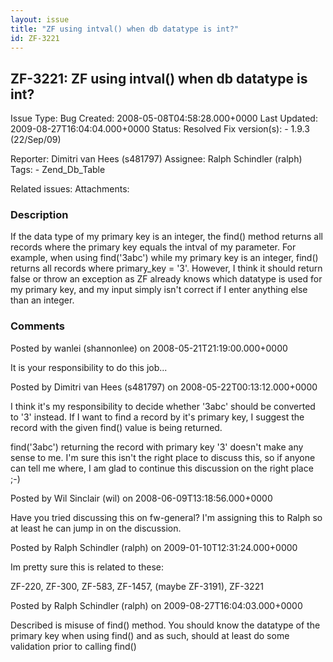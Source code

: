 ```yaml
---
layout: issue
title: "ZF using intval() when db datatype is int?"
id: ZF-3221
---
```


ZF-3221: ZF using intval() when db datatype is int?
---------------------------------------------------

 Issue Type: Bug Created: 2008-05-08T04:58:28.000+0000 Last Updated: 2009-08-27T16:04:04.000+0000 Status: Resolved Fix version(s): - 1.9.3 (22/Sep/09)
 
 Reporter:  Dimitri van Hees (s481797)  Assignee:  Ralph Schindler (ralph)  Tags: - Zend\_Db\_Table
 
 Related issues: 
 Attachments: 
### Description

If the data type of my primary key is an integer, the find() method returns all records where the primary key equals the intval of my parameter. For example, when using find('3abc') while my primary key is an integer, find() returns all records where primary\_key = '3'. However, I think it should return false or throw an exception as ZF already knows which datatype is used for my primary key, and my input simply isn't correct if I enter anything else than an integer.

 

 

### Comments

Posted by wanlei (shannonlee) on 2008-05-21T21:19:00.000+0000

It is your responsibility to do this job...

 

 

Posted by Dimitri van Hees (s481797) on 2008-05-22T00:13:12.000+0000

I think it's my responsibility to decide whether '3abc' should be converted to '3' instead. If I want to find a record by it's primary key, I suggest the record with the given find() value is being returned.

find('3abc') returning the record with primary key '3' doesn't make any sense to me. I'm sure this isn't the right place to discuss this, so if anyone can tell me where, I am glad to continue this discussion on the right place ;-)

 

 

Posted by Wil Sinclair (wil) on 2008-06-09T13:18:56.000+0000

Have you tried discussing this on fw-general? I'm assigning this to Ralph so at least he can jump in on the discussion.

 

 

Posted by Ralph Schindler (ralph) on 2009-01-10T12:31:24.000+0000

Im pretty sure this is related to these:

ZF-220, ZF-300, ZF-583, ZF-1457, (maybe ZF-3191), ZF-3221

 

 

Posted by Ralph Schindler (ralph) on 2009-08-27T16:04:03.000+0000

Described is misuse of find() method. You should know the datatype of the primary key when using find() and as such, should at least do some validation prior to calling find()

 

 
